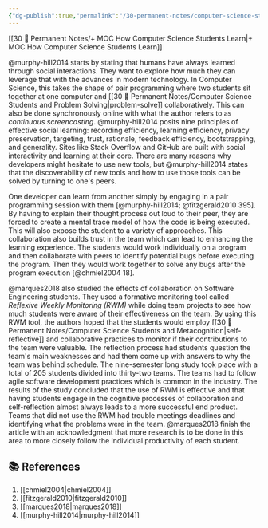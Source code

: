 ```yaml
---
{"dg-publish":true,"permalink":"/30-permanent-notes/computer-science-students-and-collaboration/","title":"Computer Science Students and Collaboration","tags":["🪴"],"created":"2024-08-30","updated":"2024-09-13"}
---
```



[[30 🌲 Permanent Notes/+ MOC How Computer Science Students Learn\|+ MOC How Computer Science Students Learn]]

@murphy-hill2014 starts by stating that humans have always learned through social interactions. They want to explore how much they can leverage that with the advances in modern technology. In Computer Science, this takes the shape of pair programming where two students sit together at one computer and [[30 🌲 Permanent Notes/Computer Science Students and Problem Solving\|problem-solve]] collaboratively. This can also be done synchronously online with what the author refers to as _continuous screencasting_. @murphy-hill2014 posits nine principles of effective social learning: recording efficiency, learning efficiency, privacy preservation, targeting, trust, rationale, feedback efficiency, bootstrapping, and generality. Sites like Stack Overflow and GitHub are built with social interactivity and learning at their core. There are many reasons why developers might hesitate to use new tools, but @murphy-hill2014 states that the discoverability of new tools and how to use those tools can be solved by turning to one's peers.

One developer can learn from another simply by engaging in a pair programming session with them [@murphy-hill2014; @fitzgerald2010 395]. By having to explain their thought process out loud to their peer, they are forced to create a mental trace model of how the code is being executed. This will also expose the student to a variety of approaches. This collaboration also builds trust in the team which can lead to enhancing the learning experience. The students would work individually on a program and then collaborate with peers to identify potential bugs before executing the program. Then they would work together to solve any bugs after the program execution [@chmiel2004 18].

@marques2018 also studied the effects of collaboration on Software Engineering students. They used a formative monitoring tool called _Reflexive Weekly Monitoring (RWM)_ while doing team projects to see how much students were aware of their effectiveness on the team. By using this RWM tool, the authors hoped that the students would employ [[30 🌲 Permanent Notes/Computer Science Students and Metacognition\|self-reflective]] and collaborative practices to monitor if their contributions to the team were valuable. The reflection process had students question the team's main weaknesses and had them come up with answers to why the team was behind schedule. The nine-semester long study took place with a total of 205 students divided into thirty-two teams. The teams had to follow agile software development practices which is common in the industry. The results of the study concluded that the use of RWM is effective and that having students engage in the cognitive processes of collaboration and self-reflection almost always leads to a more successful end product. Teams that did not use the RWM had trouble meetings deadlines and identifying what the problems were in the team. @marques2018 finish the article with an acknowledgment that more research is to be done in this area to more closely follow the individual productivity of each student.

## 📚 References

1. [[chmiel2004\|chmiel2004]]
2. [[fitzgerald2010\|fitzgerald2010]]
3. [[marques2018\|marques2018]]
4. [[murphy-hill2014\|murphy-hill2014]]
